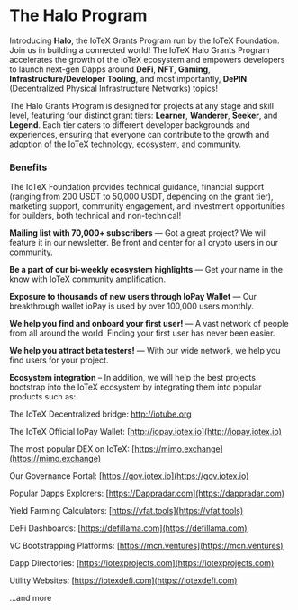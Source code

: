 # The Halo Program

Introducing **Halo**, the IoTeX Grants Program run by the IoTeX Foundation. Join us in building a connected world! The IoTeX Halo Grants Program accelerates the growth of the IoTeX ecosystem and empowers developers to launch next-gen Dapps around **DeFi**, **NFT**, **Gaming**, **Infrastructure/Developer Tooling**, and most importantly, **DePIN** (Decentralized Physical Infrastructure Networks) topics!

The Halo Grants Program is designed for projects at any stage and skill level, featuring four distinct grant tiers: **Learner**, **Wanderer**, **Seeker**, and **Legend**. Each tier caters to different developer backgrounds and experiences, ensuring that everyone can contribute to the growth and adoption of the IoTeX technology, ecosystem, and community.

### **Benefits**

The IoTeX Foundation provides technical guidance, financial support (ranging from 200 USDT to 50,000 USDT, depending on the grant tier), marketing support, community engagement, and investment opportunities for builders, both technical and non-technical!

**Mailing list with 70,000+ subscribers** — Got a great project? We will feature it in our newsletter. Be front and center for all crypto users in our community.

**Be a part of our bi-weekly ecosystem highlights** — Get your name in the know with IoTeX community amplification.

**Exposure to thousands of new users through IoPay Wallet** — Our breakthrough wallet ioPay is used by over 100,000 users monthly.

**We help you find and onboard your first user!** — A vast network of people from all around the world. Finding your first user has never been easier.

**We help you attract beta testers!** — With our wide network, we help you find users for your project.

**Ecosystem integration** – In addition, we will help the best projects bootstrap into the IoTeX ecosystem by integrating them into popular products such as:

The IoTeX Decentralized bridge: [http://iotube.org ](http://iotube.org)

The IoTeX Official IoPay Wallet: [http://iopay.iotex.io](http://iopay.iotex.io)

The most popular DEX on IoTeX: [https://mimo.exchange](https://mimo.exchange)

Our Governance Portal: [https://gov.iotex.io](https://gov.iotex.io)

Popular Dapps Explorers: [https://Dappradar.com](https://dappradar.com)

Yield Farming Calculators: [https://vfat.tools](https://vfat.tools)

DeFi Dashboards: [https://defillama.com](https://defillama.com)

VC Bootstrapping Platforms: [https://mcn.ventures](https://mcn.ventures)

Dapp Directories: [https://iotexprojects.com](https://iotexprojects.com)

Utility Websites: [https://iotexdefi.com](https://iotexdefi.com)

…and more
